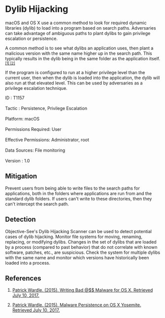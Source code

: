 <div class="container-fluid">
 <h1>
  Dylib Hijacking
 </h1>
 <div class="row">
  <div class="col-md-8 description-body">
   <p>
    macOS and OS X use a common method to look for required dynamic libraries (dylib) to load into a program based on search paths. Adversaries can take advantage of ambiguous paths to plant dylibs to gain privilege escalation or persistence.
   </p>
   <p>
    A common method is to see what dylibs an application uses, then plant a malicious version with the same name higher up in the search path. This typically results in the dylib being in the same folder as the application itself.
    <span class="scite-citeref-number" data-reference="Writing Bad Malware for OSX" id="scite-ref-1-a">
     <sup>
      <a aria-describedby="qtip-0" data-hasqtip="0" href="https://www.blackhat.com/docs/us-15/materials/us-15-Wardle-Writing-Bad-A-Malware-For-OS-X.pdf" target="_blank">
       [1]
      </a>
     </sup>
    </span>
    <span class="scite-citeref-number" data-reference="Malware Persistence on OS X" id="scite-ref-2-a">
     <sup>
      <a aria-describedby="qtip-1" data-hasqtip="1" href="https://www.rsaconference.com/writable/presentations/file_upload/ht-r03-malware-persistence-on-os-x-yosemite_final.pdf" target="_blank">
       [2]
      </a>
     </sup>
    </span>
   </p>
   <p>
    If the program is configured to run at a higher privilege level than the current user, then when the dylib is loaded into the application, the dylib will also run at that elevated level. This can be used by adversaries as a privilege escalation technique.
   </p>
  </div>
  <div class="col-md-4">
   <div class="card">
    <div class="card-body">
     <div class="card-data">
      <span class="h5 card-title">
       ID
      </span>
      : T1157
      <br/>
      <br/>
     </div>
     <div class="card-data">
      <span class="h5 card-title">
      </span>
     </div>
     <div class="card-data">
      <span class="h5 card-title">
       Tactic
      </span>
      : Persistence, Privilege Escalation
      <br/>
      <br/>
     </div>
     <div class="card-data">
      <span class="h5 card-title">
       Platform:
      </span>
      macOS
      <br/>
      <br/>
     </div>
     <div class="card-data">
      <span class="h5 card-title">
      </span>
     </div>
     <div class="card-data">
      <span class="h5 card-title">
       Permissions Required:
      </span>
      User
      <br/>
      <br/>
     </div>
     <div class="card-data">
      <span class="h5 card-title">
       Effective Permissions:
      </span>
      Administrator, root
      <br/>
      <br/>
     </div>
     <div class="card-data">
      <span class="h5 card-title">
       Data Sources:
      </span>
      File monitoring
      <br/>
      <br/>
     </div>
     <div class="card-data">
      <span class="h5 card-title">
      </span>
     </div>
     <div class="card-data">
      <span class="h5 card-title">
      </span>
     </div>
     <div class="card-data">
      <span class="h5 card-title">
      </span>
     </div>
     <div class="card-data">
      <span class="h5 card-title">
      </span>
     </div>
     <div class="card-data">
      <span class="h5 card-title">
      </span>
     </div>
     <div class="card-data">
      <span class="h5 card-title">
      </span>
     </div>
     <div class="card-data">
      <span class="h5 card-title">
      </span>
     </div>
     <div class="card-data">
      <span class="h5 card-title">
       Version
      </span>
      : 1.0
     </div>
    </div>
   </div>
  </div>
 </div>
 <h2 class="pt-3" id="mitigation">
  Mitigation
 </h2>
 <p>
  Prevent users from being able to write files to the search paths for applications, both in the folders where applications are run from and the standard dylib folders. If users can't write to these directories, then they can't intercept the search path.
 </p>
 <h2 class="pt-3" id="detection">
  Detection
 </h2>
 <p>
  Objective-See's Dylib Hijacking Scanner can be used to detect potential cases of dylib hijacking. Monitor file systems for moving, renaming, replacing, or modifying dylibs. Changes in the set of dylibs that are loaded by a process (compared to past behavior) that do not correlate with known software, patches, etc., are suspicious. Check the system for multiple dylibs with the same name and monitor which versions have historically been loaded into a process.
 </p>
 <h2 class="pt-3" id="references">
  References
 </h2>
 <div class="row">
  <div class="col">
   <ol>
    <li>
     <span class="scite-citation" id="scite-1">
      <span class="scite-citation-text">
       <a class="external text" href="https://www.blackhat.com/docs/us-15/materials/us-15-Wardle-Writing-Bad-A-Malware-For-OS-X.pdf" name="scite-1" rel="nofollow" target="_blank">
        Patrick Wardle. (2015). Writing Bad @$$ Malware for OS X. Retrieved July 10, 2017.
       </a>
      </span>
     </span>
    </li>
   </ol>
  </div>
  <div class="col">
   <ol start="2.0">
    <li>
     <span class="scite-citation" id="scite-2">
      <span class="scite-citation-text">
       <a class="external text" href="https://www.rsaconference.com/writable/presentations/file_upload/ht-r03-malware-persistence-on-os-x-yosemite_final.pdf" name="scite-2" rel="nofollow" target="_blank">
        Patrick Wardle. (2015). Malware Persistence on OS X Yosemite. Retrieved July 10, 2017.
       </a>
      </span>
     </span>
    </li>
   </ol>
  </div>
 </div>
</div>
